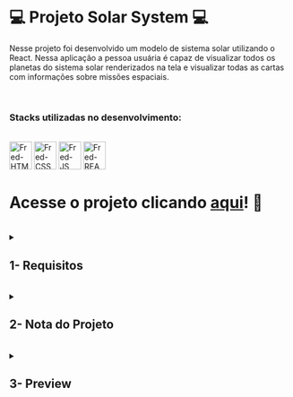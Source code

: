 # :computer: Projeto Solar System :computer:

Nesse projeto foi desenvolvido um modelo de sistema solar utilizando o React. Nessa aplicação a pessoa usuária é capaz de visualizar todos os planetas do sistema solar renderizados na tela e visualizar todas as cartas com informações sobre missões espaciais.

<br />

### Stacks utilizadas no desenvolvimento:
<div style="display: inline_block"><br>
  <img alt="Fred-HTML" height="50" width="40" src="https://cdn.jsdelivr.net/gh/devicons/devicon/icons/html5/html5-original.svg" />
  <img alt="Fred-CSS" height="50" width="40" src="https://cdn.jsdelivr.net/gh/devicons/devicon/icons/css3/css3-original.svg" />
  <img alt="Fred-JS" height="50" width="40" src="https://cdn.jsdelivr.net/gh/devicons/devicon/icons/javascript/javascript-original.svg" />
  <img alt="Fred-REACT" height="50" width="40" src="https://cdn.jsdelivr.net/gh/devicons/devicon/icons/react/react-original.svg" />
</div>

# Acesse o projeto clicando [aqui](https://fredericotp.github.io/trybe-project-08-solar-system/)! :green_heart:

<br />

<details>
<summary>
  
## 1- Requisitos
  
</summary>
 
### 1. Crie um componente chamado `Header`

### 2. Crie um componente chamado `SolarSystem`

### 3. Crie um componente chamado `Title`

### 4. Renderize o componente `Title` dentro do componente `SolarSystem`

### 5. Crie um componente chamado `PlanetCard`

### 6. Renderize uma lista com os planetas do Sistema Solar

### 7. Crie um componente chamado `Missions`.

### 8. Renderize o componente `Title` dentro do componente `Missions`.

### 9. Crie um componente chamado `MissionCard`.

### 10. Renderize uma lista com as missões espaciais

</details>
<br />

<details>
<summary>

## 2- Nota do Projeto

</summary>

## 100% :heavy_check_mark:

![Project-Solar-System-Grade](https://github.com/FredericoTP/trybe-project-08-solar-system/blob/main/images/solar-system-grade.png?raw=true)

</details>
<br />

<details>
<summary>

## 3- Preview

</summary>

![Project-Solar-System-Preview](https://github.com/FredericoTP/trybe-project-08-solar-system/blob/main/images/solar-system-preview.png?raw=true)

</details>
